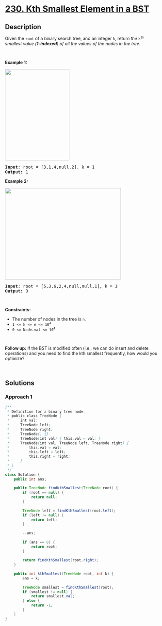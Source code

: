 # [230. Kth Smallest Element in a BST](https://leetcode.com/problems/kth-smallest-element-in-a-bst)

## Description

<p>Given the <code>root</code> of a binary search tree, and an integer <code>k</code>, return <em>the</em> <code>k<sup>th</sup></code> <em>smallest value (<strong>1-indexed</strong>) of all the values of the nodes in the tree</em>.</p>
<p>&nbsp;</p>

<p><strong class="example">Example 1:</strong></p>
<img alt="" src="https://fastly.jsdelivr.net/gh/doocs/leetcode@main/solution/0200-0299/0230.Kth%20Smallest%20Element%20in%20a%20BST/images/kthtree1.jpg" style="width: 212px; height: 301px;" />
<pre>
<strong>Input:</strong> root = [3,1,4,null,2], k = 1
<strong>Output:</strong> 1
</pre>

<p><strong class="example">Example 2:</strong></p>
<img alt="" src="https://fastly.jsdelivr.net/gh/doocs/leetcode@main/solution/0200-0299/0230.Kth%20Smallest%20Element%20in%20a%20BST/images/kthtree2.jpg" style="width: 382px; height: 302px;" />
<pre>
<strong>Input:</strong> root = [5,3,6,2,4,null,null,1], k = 3
<strong>Output:</strong> 3
</pre>
<p>&nbsp;</p>

<p><strong>Constraints:</strong></p>
<ul>
    <li>The number of nodes in the tree is <code>n</code>.</li>
    <li><code>1 &lt;= k &lt;= n &lt;= 10<sup>4</sup></code></li>
    <li><code>0 &lt;= Node.val &lt;= 10<sup>4</sup></code></li>
</ul>
<p>&nbsp;</p>

<p><strong>Follow up:</strong> If the BST is modified often (i.e., we can do insert and delete operations) and you need to find the kth smallest frequently, how would you optimize?</p>
<p>&nbsp;</p>

## Solutions

### **Approach 1**

```java
/**
 * Definition for a binary tree node.
 * public class TreeNode {
 *     int val;
 *     TreeNode left;
 *     TreeNode right;
 *     TreeNode() {}
 *     TreeNode(int val) { this.val = val; }
 *     TreeNode(int val, TreeNode left, TreeNode right) {
 *         this.val = val;
 *         this.left = left;
 *         this.right = right;
 *     }
 * }
 */
class Solution {
    public int ans;
    
    public TreeNode findKthSmallest(TreeNode root) {
        if (root == null) {
            return null;
        }
        
        TreeNode left = findKthSmallest(root.left);
        if (left != null) {
            return left;
        }
        
        --ans;
        
        if (ans == 0) {
            return root;
        }
        
        return findKthSmallest(root.right);
    }
    
    public int kthSmallest(TreeNode root, int k) {
        ans = k;
        
        TreeNode smallest = findKthSmallest(root);
        if (smallest != null) {
            return smallest.val;
        } else {
            return -1;
        }
    }
}
```
